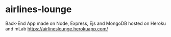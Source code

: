 # airlines-lounge
Back-End App made on Node, Express, Ejs and MongoDB hosted on Heroku and mLab
https://airlineslounge.herokuapp.com/
